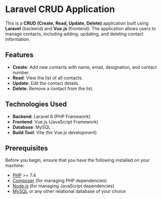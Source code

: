 # Laravel CRUD Application

This is a **CRUD (Create, Read, Update, Delete)** application built using **Laravel** (backend) and **Vue.js** (frontend). The application allows users to manage contacts, including adding, updating, and deleting contact information.

## Features

- **Create**: Add new contacts with name, email, designation, and contact number.
- **Read**: View the list of all contacts.
- **Update**: Edit the contact details.
- **Delete**: Remove a contact from the list.

## Technologies Used

- **Backend**: Laravel 8 (PHP Framework)
- **Frontend**: Vue.js (JavaScript Framework)
- **Database**: MySQL
- **Build Tool**: Vite (for Vue.js development)

## Prerequisites

Before you begin, ensure that you have the following installed on your machine:

- [PHP](https://www.php.net/downloads.php) >= 7.4
- [Composer](https://getcomposer.org/) (for managing PHP dependencies)
- [Node.js](https://nodejs.org/) (for managing JavaScript dependencies)
- [MySQL](https://www.mysql.com/) or any other relational database of your choice


